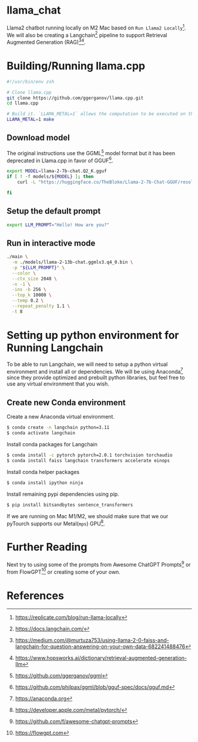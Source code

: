 # llama_chat

Llama2 chatbot running locally on M2 Mac based on `Run Llama2 Locally`[^1].
We will also be creating a Langchain[^7] pipeline to support Retrieval Augmented Generation (RAG)[^2][^9].

# Building/Running llama.cpp

```sh
#!/usr/bin/env zsh

# Clone llama.cpp
git clone https://github.com/ggerganov/llama.cpp.git
cd llama.cpp

# Build it. `LLAMA_METAL=1` allows the computation to be executed on the GPU
LLAMA_METAL=1 make
```

## Download model

The original instructions use the GGML[^3] model format but it has been deprecated in Llama.cpp in favor of GGUF[^4].

```sh
export MODEL=llama-2-7b-chat.Q2_K.gguf
if [ ! -f models/${MODEL} ]; then
    curl -L "https://huggingface.co/TheBloke/Llama-2-7b-Chat-GGUF/resolve/main/${MODEL}" -o models/${MODEL}

fi
```

## Setup the default prompt
```sh
export LLM_PROMPT="Hello! How are you?"
```

## Run in interactive mode
```sh
./main \
  -m ./models/llama-2-13b-chat.ggmlv3.q4_0.bin \
  -p "${LLM_PROMPT}" \
  --color \
  --ctx_size 2048 \
  -n -1 \
  -ins -b 256 \
  --top_k 10000 \
  --temp 0.2 \
  --repeat_penalty 1.1 \
  -t 8
```

# Setting up python environment for Running Langchain

To be able to run Langchain, we will need to setup a python virtual environment and install all or dependencies.
We will be using Anaconda[^10] since they provide optimized and prebuilt python libraries, but feel free to use
any virtual environment that you wish.

## Create new Conda environment

Create a new Anaconda virtual environment.

```sh
$ conda create -n langchain python=3.11
$ conda activate langchain
```

Install conda packages for Langchain

```sh
$ conda install -c pytorch pytorch=2.0.1 torchvision torchaudio
$ conda install faiss langchain transformers accelerate einops
```

Install conda helper packages

```sh
$ conda install ipython ninja
```

Install remaining pypi dependencies using pip.

```sh
$ pip install bitsandbytes sentence_transformers
```

If we are running on Mac M1/M2, we should make sure that we our pyTourch supports our Metal(`mps`) GPU[^8].

# Further Reading

Next try to using some of the prompts from Awesome ChatGPT Prompts[^5] or from FlowGPT[^6]
or creating some of your own.

# References

[^1]: https://replicate.com/blog/run-llama-locally
[^2]: https://medium.com/@murtuza753/using-llama-2-0-faiss-and-langchain-for-question-answering-on-your-own-data-682241488476
[^3]: https://github.com/ggerganov/ggml
[^4]: https://github.com/philpax/ggml/blob/gguf-spec/docs/gguf.md
[^5]: https://github.com/f/awesome-chatgpt-prompts
[^6]: https://flowgpt.com
[^7]: https://docs.langchain.com/
[^8]: https://developer.apple.com/metal/pytorch/
[^9]: https://www.hopsworks.ai/dictionary/retrieval-augmented-generation-llm
[^10]: https://anaconda.org
